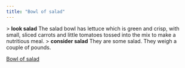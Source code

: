 ```yaml
---
title: "Bowl of salad"
---
```


\> **look salad**
The salad bowl has lettuce which is green and crisp, with small, sliced
carrots
and little tomatoes tossed into the mix to make a nutritious meal.
\> **consider salad**
They are some salad.
They weigh a couple of pounds.

[Bowl of salad](Category:_Consumables "wikilink")